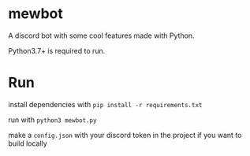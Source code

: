 # mewbot
 A discord bot with some cool features made with Python.
 
Python3.7+ is required to run.

# Run
install dependencies with `pip install -r requirements.txt`

run with `python3 mewbot.py`

make a `config.json` with your discord token in the project if you want to build locally
